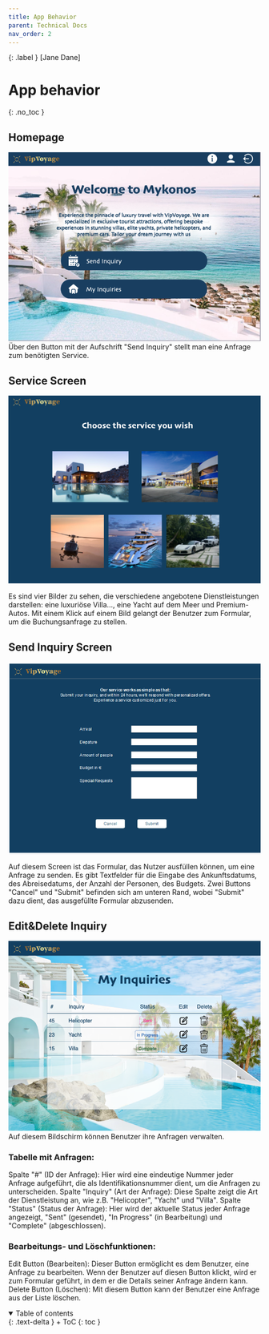```yaml
---
title: App Behavior
parent: Technical Docs
nav_order: 2
---
```


{: .label }
[Jane Dane]

# App behavior
{: .no_toc }

## Homepage 

![Homepage](../assets/images/UI_Homepage.png)
Über den Button mit der Aufschrift "Send Inquiry" stellt man eine Anfrage zum benötigten Service.

## Service Screen

![Service Screen](../assets/images/UI_InquiryOption.png)

Es sind vier Bilder zu sehen, die verschiedene angebotene Dienstleistungen darstellen: eine luxuriöse Villa..., eine Yacht auf dem Meer und Premium-Autos.
Mit einem Klick auf einem Bild gelangt der Benutzer zum Formular, um die Buchungsanfrage zu stellen.

## Send Inquiry Screen

![Send Inquiry Screen](../assets/images/UI_InquiryForm.png)

Auf diesem Screen ist das Formular, das Nutzer ausfüllen können, um eine Anfrage zu senden.
Es gibt Textfelder für die Eingabe des Ankunftsdatums, des Abreisedatums, der Anzahl der Personen, des Budgets. Zwei Buttons "Cancel" und "Submit" befinden sich am unteren Rand, wobei "Submit" dazu dient, das ausgefüllte Formular abzusenden.

## Edit&Delete Inquiry

![Edit&Delete Inquiry](../assets/images/UI_Overview.png)
Auf diesem Bildschirm können Benutzer ihre Anfragen verwalten.

### Tabelle mit Anfragen:

Spalte "#" (ID der Anfrage): Hier wird eine eindeutige Nummer jeder Anfrage aufgeführt, die als Identifikationsnummer dient, um die Anfragen zu unterscheiden.
Spalte "Inquiry" (Art der Anfrage): Diese Spalte zeigt die Art der Dienstleistung an, wie z.B. "Helicopter", "Yacht" und "Villa".
Spalte "Status" (Status der Anfrage): Hier wird der aktuelle Status jeder Anfrage angezeigt, "Sent" (gesendet), "In Progress" (in Bearbeitung) und "Complete" (abgeschlossen).

### Bearbeitungs- und Löschfunktionen:

Edit Button (Bearbeiten): Dieser Button ermöglicht es dem Benutzer, eine Anfrage zu bearbeiten. Wenn der Benutzer auf diesen Button klickt, wird er zum Formular geführt, in dem er die Details seiner Anfrage ändern kann.
Delete Button (Löschen): Mit diesem Button kann der Benutzer eine Anfrage aus der Liste löschen.


<details open markdown="block">
{: .text-delta }
<summary>Table of contents</summary>
+ ToC
{: toc }
</details>
